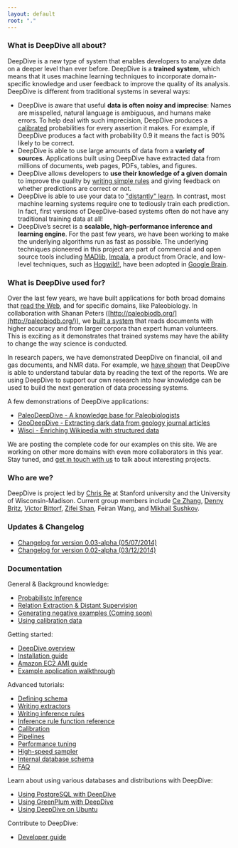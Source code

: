 ```yaml
---
layout: default
root: "."
---
```


### What is DeepDive all about?

DeepDive is a new type of system that enables developers to analyze data on a deeper level than ever before. DeepDive is a **trained system**, which means that it uses machine learning techniques to incorporate domain-specific knowledge and user feedback to improve the quality of its analysis. DeepDive is different from traditional systems in several ways:

- DeepDive is aware that useful **data is often noisy and imprecise**: Names are misspelled, natural language is ambiguous, and humans make errors. To help deal with such imprecision, DeepDive produces a [calibrated](doc/general/calibration.html) probabilities for every assertion it makes. For example, if DeepDive produces a fact with probability 0.9 it means the fact is 90% likely to be correct. 
- DeepDive is able to use large amounts of data from a **variety of sources**. Applications built using DeepDive have extracted data from millions of documents, web pages, PDFs, tables, and figures.
- DeepDive allows developers to **use their knowledge of a given domain** to improve the quality by [writing simple rules](doc/inference_rules.html) and giving feedback on whether predictions are correct or not.
- DeepDive is able to use your data to ["distantly" learn](doc/general/relation_extraction.html). In contrast, most machine learning systems require one to tediously train each prediction. In fact, first versions of DeepDive-based systems often do not have any traditional training data at all!
- DeepDive’s secret is a **scalable, high-performance inference and learning engine**. For the past few years, we have been working to make the underlying algorithms run as fast as possible. The underlying techniques pioneered in this project are part of commercial and open source tools including [MADlib](http://madlib.net/), [Impala](http://www.cloudera.com/content/cloudera/en/products-and-services/cdh/impala.html), a product from Oracle, and low-level techniques, such as [Hogwild!](http://www.eecs.berkeley.edu/~brecht/papers/hogwildTR.pdf), have been adopted in [Google Brain](http://static.googleusercontent.com/media/research.google.com/en/us/archive/unsupervised_icml2012.pdf).


### What is DeepDive used for?

Over the last few years, we have built applications for both broad domains that [read the Web](https://www.youtube.com/watch?v=Q1IpE9_pBu4), and for specific domains, like Paleobiology. In collaboration with Shanan Peters ([http://paleobiodb.org/](http://paleobiodb.org/)), we [built a system](https://www.youtube.com/watch?v=Cj2-dQ2nwoY) that reads documents with higher accuracy and from larger corpora than expert human volunteers. This is exciting as it demonstrates that trained systems may have the ability to change the way science is conducted. 

In research papers, we have demonstrated DeepDive on financial, oil and gas documents, and NMR data. For example, we [have shown](http://cs.stanford.edu/people/chrismre/papers/jointable-acl.pdf) that DeepDive is able to understand tabular data by reading the text of the reports. We are using DeepDive to support our own research into how knowledge can be used to build the next generation of data processing systems.

A few demonstrations of DeepDive applications:

- [PaleoDeepDive - A knowledge base for Paleobiologists](https://www.youtube.com/watch?v=Cj2-dQ2nwoY)
- [GeoDeepDive - Extracting dark data from geology journal articles](https://www.youtube.com/watch?v=X8uhs28O3eA)
- [Wisci - Enriching Wikipedia with structured data](https://www.youtube.com/watch?v=Q1IpE9_pBu4)

We are posting the complete code for our examples on this site. We are working on other more domains with even more collaborators in this year. Stay tuned, and [get in touch with us](mailto:contact.hazy@gmail.com) to talk about interesting projects.

### Who are we?

DeepDive is project led by [Chris Re](http://cs.stanford.edu/people/chrismre/) at Stanford university and the University of Wisconsin-Madison. Current group members include [Ce Zhang](http://pages.cs.wisc.edu/~czhang/), [Denny Britz](http://www.linkedin.com/in/dennybritz), [Victor Bittorf](http://pages.cs.wisc.edu/~bittorf/), [Zifei Shan](http://www.zifeishan.org/), Feiran Wang, and [Mikhail Sushkov](https://www.linkedin.com/pub/mikhail-sushkov/26/638/537).

### Updates & Changelog 

- [Changelog for version 0.03-alpha (05/07/2014)](doc/changelog/0.03-alpha.html)
- [Changelog for version 0.02-alpha (03/12/2014)](doc/changelog/0.02-alpha.html)

<a id="#documentation" href="#"> </a>

### Documentation

General & Background knowledge:

- [Probabilistc Inference](doc/general/inference.html)
- [Relation Extraction & Distant Supervision](doc/general/relation_extraction.html)
- [Generating negative examples (Coming soon)](doc/general/generating_negative_examples.html)
- [Using calibration data](doc/general/calibration.html)

Getting started:

- [DeepDive overview](doc/overview.html)
- [Installation guide](doc/installation.html)
- [Amazon EC2 AMI guide](doc/ec2.html)
- [Example application walkthrough](doc/walkthrough.html)

Advanced tutorials:

- [Defining schema](doc/schema.html)
- [Writing extractors](doc/extractors.html)
- [Writing inference rules](doc/inference_rules.html)
- [Inference rule function reference](doc/inference_rule_functions.html)
- [Calibration](doc/calibration.html)
- [Pipelines](doc/pipelines.html)
- [Performance tuning](doc/performance.html)
- [High-speed sampler](doc/sampler.html)
- [Internal database schema](doc/reserved_tables.html)
- [FAQ](doc/faq.html)

Learn about using various databases and distributions with DeepDive:

- [Using PostgreSQL with DeepDive](doc/postgresql.html)
- [Using GreenPlum with DeepDive](doc/greenplum.html)
- [Using DeepDive on Ubuntu](doc/ubuntu.html)

Contribute to DeepDive:

- [Developer guide](doc/developer.html)
